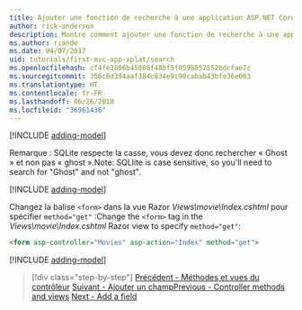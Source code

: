 ```yaml
---
title: Ajouter une fonction de recherche à une application ASP.NET Core MVC
author: rick-anderson
description: Montre comment ajouter une fonction de recherche à une application ASP.NET MVC simple
ms.author: riande
ms.date: 04/07/2017
uid: tutorials/first-mvc-app-xplat/search
ms.openlocfilehash: cf4fe3806b45008f48bf5f0598057552bdcfae7c
ms.sourcegitcommit: 356c8d394aaf384c834e9c90cabab43bfe36e063
ms.translationtype: HT
ms.contentlocale: fr-FR
ms.lasthandoff: 06/26/2018
ms.locfileid: "36961436"
---
```

[!INCLUDE [adding-model](../../includes/mvc-intro/search1.md)]

<span data-ttu-id="b9992-103">Remarque : SQLite respecte la casse, vous devez donc rechercher « Ghost » et non pas « ghost ».</span><span class="sxs-lookup"><span data-stu-id="b9992-103">Note: SQLlite is case sensitive, so you'll need to search for "Ghost" and not "ghost".</span></span>

[!INCLUDE [adding-model](../../includes/mvc-intro/search2.md)]

<span data-ttu-id="b9992-104">Changez la balise `<form>` dans la vue Razor *Views\movie\Index.cshtml* pour spécifier `method="get"` :</span><span class="sxs-lookup"><span data-stu-id="b9992-104">Change the `<form>` tag in the *Views\movie\Index.cshtml* Razor view to specify `method="get"`:</span></span>

```html
<form asp-controller="Movies" asp-action="Index" method="get">
```

[!INCLUDE [adding-model](../../includes/mvc-intro/search3.md)]

> [!div class="step-by-step"]
> <span data-ttu-id="b9992-105">[Précédent - Méthodes et vues du contrôleur](controller-methods-views.md)
> [Suivant - Ajouter un champ](new-field.md)</span><span class="sxs-lookup"><span data-stu-id="b9992-105">[Previous - Controller methods and views](controller-methods-views.md)
[Next - Add a field](new-field.md)</span></span>  

